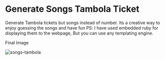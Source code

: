 # Generate Songs Tambola Ticket 
Generate Tambola tickets but songs instead of number.
Its a creative way to enjoy guessing the songs and have fun
PS: I have used embedded ruby for displaying them to the webpage, But you can use any templating engine.

Final Image

![songs-tambola](https://github.com/Rajan4436/songs-tambola-ticket/blob/master/download%20.png)


